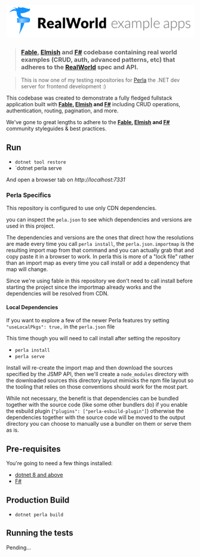# ![RealWorld Example App](logo.png)

> ### [Fable](https://fable.io), [Elmish](https://elmish.github.io/elmish/) and [F#](https://fsharp.org) codebase containing real world examples (CRUD, auth, advanced patterns, etc) that adheres to the [RealWorld](https://github.com/gothinkster/realworld) spec and API.

> This is now one of my testing repositories for [Perla](https://github.com/AngelMunoz/Perla) the .NET dev server for frontend development :)

This codebase was created to demonstrate a fully fledged fullstack application built with **[Fable](https://fable.io), [Elmish](https://elmish.github.io/elmish/) and [F#](https://fsharp.org)** including CRUD operations, authentication, routing, pagination, and more.

We've gone to great lengths to adhere to the **[Fable](https://fable.io), [Elmish](https://elmish.github.io/elmish/) and [F#](https://fsharp.org)** community styleguides & best practices.

## Run

- `dotnet tool restore`
- `dotnet perla serve

And open a browser tab on _http://localhost:7331_

### Perla Specifics

This repository is configured to use only CDN dependencies.

you can inspect the `pela.json` to see which dependencies and versions are used in this project.

The dependencies and versions are the ones that direct how the resolutions are made every time you call `perla install`, the `perla.json.importmap` is the resulting import map from that command and you can actually grab that and copy paste it in a browser to work.
In perla this is more of a "lock file" rather than an import map as every time you call install or add a dependency that map will change.

Since we're using fable in this repository we don't need to call install before starting the project since the importmap already works and the dependencies will be resolved from CDN.

#### Local Dependencies

If you want to explore a few of the newer Perla features try setting `"useLocalPkgs": true,` in the `perla.json` file

This time though you will need to call install after setting the repository

- `perla install`
- `perla serve`

Install will re-create the import map and then download the sources specified by the JSMP API, then we'll create a `node_modules` directory with the downloaded sources this directory layout mimicks the npm file layout so the tooling that relies on those conventions should work for the most part.

While not necessary, the benefit is that dependencies can be bundled together with the source code (like some other bundlers do) if you enable the esbuild plugin (`"plugins": ["perla-esbuild-plugin"]`) otherwise the dependencies together with the source code will be moved to the output directory you can choose to manually use a bundler on them or serve them as is.

## Pre-requisites

You're going to need a few things installed:

- [dotnet 8 and above](https://get.dot.net)
- [F#](https://fsharp.org/)

## Production Build

- `dotnet perla build`

## Running the tests

Pending...
